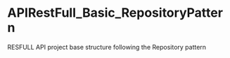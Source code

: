 # APIRestFull_Basic_RepositoryPattern
 RESFULL API project base structure following the Repository pattern
